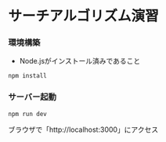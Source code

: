 # サーチアルゴリズム演習

### 環境構築

- Node.jsがインストール済みであること

```shell
npm install
```

### サーバー起動

```shell
npm run dev
```

ブラウザで「http://localhost:3000」にアクセス
